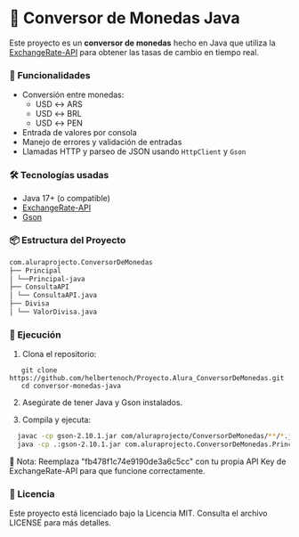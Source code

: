 # 💱 Conversor de Monedas Java

Este proyecto es un **conversor de monedas** hecho en Java que utiliza la [ExchangeRate-API](https://www.exchangerate-api.com/) para obtener las tasas de cambio en tiempo real.

### 🚀 Funcionalidades

- Conversión entre monedas:
  - USD ↔ ARS
  - USD ↔ BRL
  - USD ↔ PEN
- Entrada de valores por consola
- Manejo de errores y validación de entradas
- Llamadas HTTP y parseo de JSON usando `HttpClient` y `Gson`

### 🛠️ Tecnologías usadas

- Java 17+ (o compatible)
- [ExchangeRate-API](https://www.exchangerate-api.com/)
- [Gson](https://github.com/google/gson)

### 📦 Estructura del Proyecto

```bash
com.aluraprojecto.ConversorDeMonedas
├── Principal
│ └──Principal-java
├── ConsultaAPI
│ └── ConsultaAPI.java
├── Divisa
│ └── ValorDivisa.java
```

### 🧪 Ejecución

1. Clona el repositorio:
```git bash
   git clone https://github.com/helbertenoch/Proyecto.Alura_ConversorDeMonedas.git
   cd conversor-monedas-java
```
2. Asegúrate de tener Java y Gson instalados.

3. Compila y ejecuta:
```bash
  javac -cp gson-2.10.1.jar com/aluraprojecto/ConversorDeMonedas/**/*.java
  java -cp .:gson-2.10.1.jar com.aluraprojecto.ConversorDeMonedas.Principal
```
📌 Nota: Reemplaza "fb478f1c74e9190de3a6c5cc" con tu propia API Key de ExchangeRate-API para que funcione correctamente.

### 📝 Licencia
Este proyecto está licenciado bajo la Licencia MIT. Consulta el archivo LICENSE para más detalles.